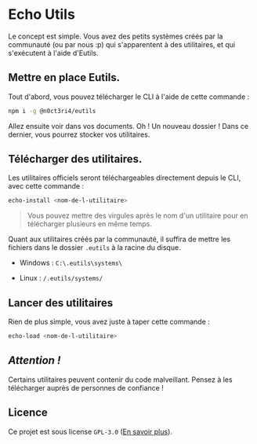 # Echo Utils

Le concept est simple. Vous avez des petits systèmes créés par la communauté (ou par nous :p) qui s'apparentent à des utilitaires, et qui s'exécutent à l'aide d'Eutils.

## Mettre en place Eutils.

Tout d'abord, vous pouvez télécharger le CLI à l'aide de cette commande :

```sh
npm i -g @n0ct3ri4/eutils
```

Allez ensuite voir dans vos documents. Oh ! Un nouveau dossier ! Dans ce dernier, vous pourrez stocker vos utilitaires.

## Télécharger des utilitaires.

Les utilitaires officiels seront téléchargeables directement depuis le CLI, avec cette commande :

```sh
echo-install <nom-de-l-utilitaire>
```

> Vous pouvez mettre des virgules après le nom d'un utilitaire pour en télécharger plusieurs en même temps.

Quant aux utilitaires créés par la communauté, il suffira de mettre les fichiers dans le dossier `.eutils` à la racine du disque.

- Windows : `C:\.eutils\systems\`

- Linux : `/.eutils/systems/`

## Lancer des utilitaires

Rien de plus simple, vous avez juste à taper cette commande :

```sh
echo-load <nom-de-l-utilitaire>
```

## _Attention !_

Certains utilitaires peuvent contenir du code malveillant. Pensez à les télécharger auprès de personnes de confiance !

## Licence

Ce projet est sous license `GPL-3.0` ([En savoir plus](https://www.gnu.org/licenses/gpl-3.0.fr.html)).
